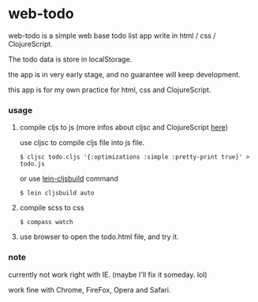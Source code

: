 web-todo
========

web-todo is a simple web base todo list app write in html / css / ClojureScript.

The todo data is store in localStorage.

the app is in very early stage, and no guarantee will keep development.

this app is for my own practice for html, css and ClojureScript.

### usage

1. compile cljs to js (more infos about cljsc and ClojureScript [here](https://github.com/clojure/clojurescript/))

    use cljsc to compile cljs file into js file.

   ```$ cljsc todo.cljs '{:optimizations :simple :pretty-print true}' > todo.js```

    or use [lein-cljsbuild](https://github.com/emezeske/lein-cljsbuild) command 

    ```$ lein cljsbuild auto```

2. compile scss to css

    ```$ compass watch```

3. use browser to open the todo.html file, and try it.


### note

currently not work right with IE. (maybe I'll fix it someday. lol)

work fine with Chrome, FireFox, Opera and Safari.
